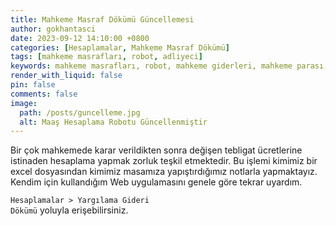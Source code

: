 ```yaml
---
title: Mahkeme Masraf Dökümü Güncellemesi
author: gokhantasci
date: 2023-09-12 14:10:00 +0800
categories: [Hesaplamalar, Mahkeme Masraf Dökümü]
tags: [mahkeme masrafları, robot, adliyeci]
keywords: mahkeme masrafları, robot, mahkeme giderleri, mahkeme parası, 2023, adliyeci
render_with_liquid: false
pin: false
comments: false
image:
  path: /posts/guncelleme.jpg
  alt: Maaş Hesaplama Robotu Güncellenmiştir
---
```


Bir çok mahkemede karar verildikten sonra değişen tebligat ücretlerine istinaden hesaplama yapmak zorluk teşkil etmektedir.
Bu işlemi kimimiz bir excel dosyasından kimimiz masamıza yapıştırdığımız notlarla yapmaktayız.
Kendim için kullandığım Web uygulamasını genele göre tekrar uyardım.

<code class="highlighter-rouge">Hesaplamalar > Yargılama Gideri Dökümü</code> yoluyla erişebilirsiniz.